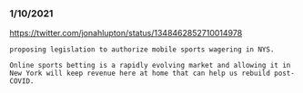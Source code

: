 


### 1/10/2021
https://twitter.com/jonahlupton/status/1348462852710014978
```
proposing legislation to authorize mobile sports wagering in NYS.

Online sports betting is a rapidly evolving market and allowing it in New York will keep revenue here at home that can help us rebuild post-COVID.
```
